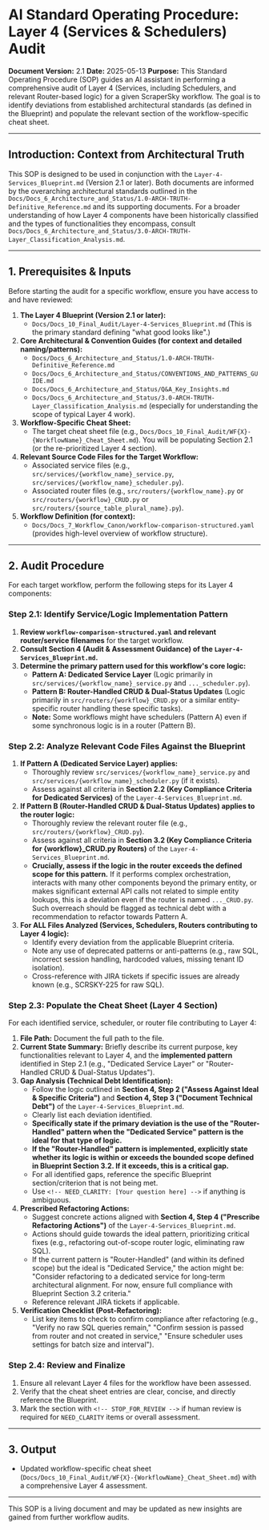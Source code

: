 # AI Standard Operating Procedure: Layer 4 (Services & Schedulers) Audit

**Document Version:** 2.1
**Date:** 2025-05-13
**Purpose:** This Standard Operating Procedure (SOP) guides an AI assistant in performing a comprehensive audit of Layer 4 (Services, including Schedulers, and relevant Router-based logic) for a given ScraperSky workflow. The goal is to identify deviations from established architectural standards (as defined in the Blueprint) and populate the relevant section of the workflow-specific cheat sheet.

---

## Introduction: Context from Architectural Truth

This SOP is designed to be used in conjunction with the `Layer-4-Services_Blueprint.md` (Version 2.1 or later). Both documents are informed by the overarching architectural standards outlined in the `Docs/Docs_6_Architecture_and_Status/1.0-ARCH-TRUTH-Definitive_Reference.md` and its supporting documents. For a broader understanding of how Layer 4 components have been historically classified and the types of functionalities they encompass, consult `Docs/Docs_6_Architecture_and_Status/3.0-ARCH-TRUTH-Layer_Classification_Analysis.md`.

---

## 1. Prerequisites & Inputs

Before starting the audit for a specific workflow, ensure you have access to and have reviewed:

1.  **The Layer 4 Blueprint (Version 2.1 or later):**
    - `Docs/Docs_10_Final_Audit/Layer-4-Services_Blueprint.md` (This is the primary standard defining "what good looks like".)
2.  **Core Architectural & Convention Guides (for context and detailed naming/patterns):**
    - `Docs/Docs_6_Architecture_and_Status/1.0-ARCH-TRUTH-Definitive_Reference.md`
    - `Docs/Docs_6_Architecture_and_Status/CONVENTIONS_AND_PATTERNS_GUIDE.md`
    - `Docs/Docs_6_Architecture_and_Status/Q&A_Key_Insights.md`
    - `Docs/Docs_6_Architecture_and_Status/3.0-ARCH-TRUTH-Layer_Classification_Analysis.md` (especially for understanding the scope of typical Layer 4 work).
3.  **Workflow-Specific Cheat Sheet:**
    - The target cheat sheet file (e.g., `Docs/Docs_10_Final_Audit/WF{X}-{WorkflowName}_Cheat_Sheet.md`). You will be populating Section 2.1 (or the re-prioritized Layer 4 section).
4.  **Relevant Source Code Files for the Target Workflow:**
    - Associated service files (e.g., `src/services/{workflow_name}_service.py`, `src/services/{workflow_name}_scheduler.py`).
    - Associated router files (e.g., `src/routers/{workflow_name}.py` or `src/routers/{workflow}_CRUD.py` or `src/routers/{source_table_plural_name}.py`).
5.  **Workflow Definition (for context):**
    - `Docs/Docs_7_Workflow_Canon/workflow-comparison-structured.yaml` (provides high-level overview of workflow structure).

---

## 2. Audit Procedure

For each target workflow, perform the following steps for its Layer 4 components:

### Step 2.1: Identify Service/Logic Implementation Pattern

1.  **Review `workflow-comparison-structured.yaml` and relevant router/service filenames** for the target workflow.
2.  **Consult Section 4 (Audit & Assessment Guidance) of the `Layer-4-Services_Blueprint.md`.**
3.  **Determine the primary pattern used for this workflow's core logic:**
    - **Pattern A: Dedicated Service Layer** (Logic primarily in `src/services/{workflow_name}_service.py` and `..._scheduler.py`).
    - **Pattern B: Router-Handled CRUD & Dual-Status Updates** (Logic primarily in `src/routers/{workflow}_CRUD.py` or a similar entity-specific router handling these specific tasks).
    - **Note:** Some workflows might have schedulers (Pattern A) even if some synchronous logic is in a router (Pattern B).

### Step 2.2: Analyze Relevant Code Files Against the Blueprint

1.  **If Pattern A (Dedicated Service Layer) applies:**
    - Thoroughly review `src/services/{workflow_name}_service.py` and `src/services/{workflow_name}_scheduler.py` (if it exists).
    - Assess against all criteria in **Section 2.2 (Key Compliance Criteria for Dedicated Services)** of the `Layer-4-Services_Blueprint.md`.
2.  **If Pattern B (Router-Handled CRUD & Dual-Status Updates) applies to the router logic:**
    - Thoroughly review the relevant router file (e.g., `src/routers/{workflow}_CRUD.py`).
    - Assess against all criteria in **Section 3.2 (Key Compliance Criteria for {workflow}\_CRUD.py Routers)** of the `Layer-4-Services_Blueprint.md`.
    - **Crucially, assess if the logic in the router exceeds the defined scope for this pattern.** If it performs complex orchestration, interacts with many other components beyond the primary entity, or makes significant external API calls not related to simple entity lookups, this is a deviation even if the router is named `..._CRUD.py`. Such overreach should be flagged as technical debt with a recommendation to refactor towards Pattern A.
3.  **For ALL Files Analyzed (Services, Schedulers, Routers contributing to Layer 4 logic):**
    - Identify every deviation from the applicable Blueprint criteria.
    - Note any use of deprecated patterns or anti-patterns (e.g., raw SQL, incorrect session handling, hardcoded values, missing tenant ID isolation).
    - Cross-reference with JIRA tickets if specific issues are already known (e.g., SCRSKY-225 for raw SQL).

### Step 2.3: Populate the Cheat Sheet (Layer 4 Section)

For each identified service, scheduler, or router file contributing to Layer 4:

1.  **File Path:** Document the full path to the file.
2.  **Current State Summary:** Briefly describe its current purpose, key functionalities relevant to Layer 4, and the **implemented pattern** identified in Step 2.1 (e.g., "Dedicated Service Layer" or "Router-Handled CRUD & Dual-Status Updates").
3.  **Gap Analysis (Technical Debt Identification):**
    - Follow the logic outlined in **Section 4, Step 2 ("Assess Against Ideal & Specific Criteria")** and **Section 4, Step 3 ("Document Technical Debt")** of the `Layer-4-Services_Blueprint.md`.
    - Clearly list each deviation identified.
    - **Specifically state if the primary deviation is the use of the "Router-Handled" pattern when the "Dedicated Service" pattern is the ideal for that type of logic.**
    - **If the "Router-Handled" pattern is implemented, explicitly state whether its logic is within or exceeds the bounded scope defined in Blueprint Section 3.2. If it exceeds, this is a critical gap.**
    - For all identified gaps, reference the specific Blueprint section/criterion that is not being met.
    - Use `<!-- NEED_CLARITY: [Your question here] -->` if anything is ambiguous.
4.  **Prescribed Refactoring Actions:**
    - Suggest concrete actions aligned with **Section 4, Step 4 ("Prescribe Refactoring Actions")** of the `Layer-4-Services_Blueprint.md`.
    - Actions should guide towards the ideal pattern, prioritizing critical fixes (e.g., refactoring out-of-scope router logic, eliminating raw SQL).
    - If the current pattern is "Router-Handled" (and within its defined scope) but the ideal is "Dedicated Service," the action might be: "Consider refactoring to a dedicated service for long-term architectural alignment. For now, ensure full compliance with Blueprint Section 3.2 criteria."
    - Reference relevant JIRA tickets if applicable.
5.  **Verification Checklist (Post-Refactoring):**
    - List key items to check to confirm compliance after refactoring (e.g., "Verify no raw SQL queries remain," "Confirm session is passed from router and not created in service," "Ensure scheduler uses settings for batch size and interval").

### Step 2.4: Review and Finalize

1.  Ensure all relevant Layer 4 files for the workflow have been assessed.
2.  Verify that the cheat sheet entries are clear, concise, and directly reference the Blueprint.
3.  Mark the section with `<!-- STOP_FOR_REVIEW -->` if human review is required for `NEED_CLARITY` items or overall assessment.

---

## 3. Output

- Updated workflow-specific cheat sheet (`Docs/Docs_10_Final_Audit/WF{X}-{WorkflowName}_Cheat_Sheet.md`) with a comprehensive Layer 4 assessment.

---

This SOP is a living document and may be updated as new insights are gained from further workflow audits.
